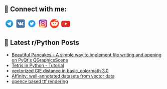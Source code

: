 ## 🔎 Connect with me:
[<img src="https://github.com/bullbesh/bullbesh/blob/main/images/Telegram.png" width="32" height="32" />](https://t.me/bullbesh)
[<img src="https://github.com/bullbesh/bullbesh/blob/main/images/VK.png" width="32" height="32" />](https://vk.com/bullbesh)
[<img src="https://github.com/bullbesh/bullbesh/blob/main/images/Twitter.png" width="32" height="32" />](https://twitter.com/bullbesh1)
[<img src="https://github.com/bullbesh/bullbesh/blob/main/images/Instagram.png" width="32" height="32" />](https://www.instagram.com/bullbesh)
[<img src="https://github.com/bullbesh/bullbesh/blob/main/images/Reddit.png" width="32" height="32" />](https://www.reddit.com/user/bullbesh)
[<img src="https://github.com/bullbesh/bullbesh/blob/main/images/YouTube.png" width="32" height="32" />](https://www.youtube.com/channel/UCtfjRs6uzgq5mfm8S06WTcg)

## 📕 Latest r/Python Posts
<!-- BLOG-POST-LIST:START -->
- [Beautiful Pancakes - A simple way to implement file writing and opening on PyQt&#39;s QGraphicsScene](https://www.reddit.com/r/Python/comments/1eznfvj/beautiful_pancakes_a_simple_way_to_implement_file/)
- [Tetris in Python - Tutorial](https://www.reddit.com/r/Python/comments/1ezjm77/tetris_in_python_tutorial/)
- [vectorized CIE distance in basic_colormath 3.0](https://www.reddit.com/r/Python/comments/1ezjfx2/vectorized_cie_distance_in_basic_colormath_30/)
- [Affinity: well-annotated datasets from vector data](https://www.reddit.com/r/Python/comments/1ezfuyn/affinity_wellannotated_datasets_from_vector_data/)
- [opencv based ttf rendering](https://www.reddit.com/r/Python/comments/1ez8w02/opencv_based_ttf_rendering/)
<!-- BLOG-POST-LIST:END -->

